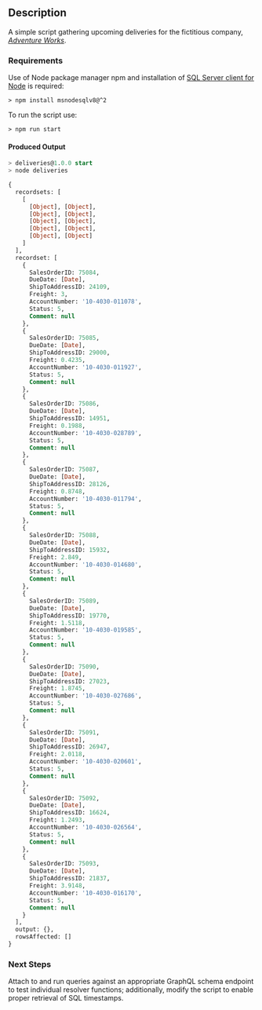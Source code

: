 
## Description
A simple script gathering upcoming deliveries for the fictitious company, [*Adventure Works*](https://docs.microsoft.com/en-us/sql/samples/adventureworks-install-configure?view=sql-server-ver15&tabs=ssms).
### Requirements 
Use of Node package manager npm and installation of [SQL Server client for Node](https://www.npmjs.com/package/mssql) is required:
```CMD
> npm install msnodesqlv8@^2
```
To run the script use:
```CMD
> npm run start
```
#### Produced Output
```SQL
> deliveries@1.0.0 start
> node deliveries

{
  recordsets: [
    [
      [Object], [Object],
      [Object], [Object],
      [Object], [Object],
      [Object], [Object],
      [Object], [Object]
    ]
  ],
  recordset: [
    {
      SalesOrderID: 75084,
      DueDate: [Date],
      ShipToAddressID: 24109,
      Freight: 3,
      AccountNumber: '10-4030-011078',
      Status: 5,
      Comment: null
    },
    {
      SalesOrderID: 75085,
      DueDate: [Date],
      ShipToAddressID: 29000,
      Freight: 0.4235,
      AccountNumber: '10-4030-011927',
      Status: 5,
      Comment: null
    },
    {
      SalesOrderID: 75086,
      DueDate: [Date],
      ShipToAddressID: 14951,
      Freight: 0.1988,
      AccountNumber: '10-4030-028789',
      Status: 5,
      Comment: null
    },
    {
      SalesOrderID: 75087,
      DueDate: [Date],
      ShipToAddressID: 28126,
      Freight: 0.8748,
      AccountNumber: '10-4030-011794',
      Status: 5,
      Comment: null
    },
    {
      SalesOrderID: 75088,
      DueDate: [Date],
      ShipToAddressID: 15932,
      Freight: 2.849,
      AccountNumber: '10-4030-014680',
      Status: 5,
      Comment: null
    },
    {
      SalesOrderID: 75089,
      DueDate: [Date],
      ShipToAddressID: 19770,
      Freight: 1.5118,
      AccountNumber: '10-4030-019585',
      Status: 5,
      Comment: null
    },
    {
      SalesOrderID: 75090,
      DueDate: [Date],
      ShipToAddressID: 27023,
      Freight: 1.8745,
      AccountNumber: '10-4030-027686',
      Status: 5,
      Comment: null
    },
    {
      SalesOrderID: 75091,
      DueDate: [Date],
      ShipToAddressID: 26947,
      Freight: 2.0118,
      AccountNumber: '10-4030-020601',
      Status: 5,
      Comment: null
    },
    {
      SalesOrderID: 75092,
      DueDate: [Date],
      ShipToAddressID: 16624,
      Freight: 1.2493,
      AccountNumber: '10-4030-026564',
      Status: 5,
      Comment: null
    },
    {
      SalesOrderID: 75093,
      DueDate: [Date],
      ShipToAddressID: 21837,
      Freight: 3.9148,
      AccountNumber: '10-4030-016170',
      Status: 5,
      Comment: null
    }
  ],
  output: {},
  rowsAffected: []
}
```

### Next Steps
Attach to and run queries against an appropriate GraphQL schema endpoint to test individual resolver functions; additionally, modify the script to enable proper retrieval of SQL timestamps.